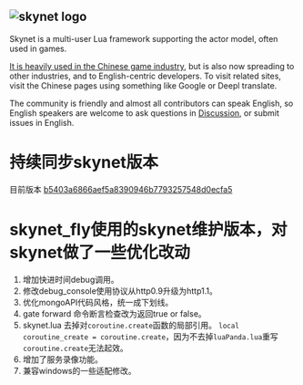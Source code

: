 ## ![skynet logo](https://github.com/cloudwu/skynet/wiki/image/skynet_metro.jpg)

Skynet is a multi-user Lua framework supporting the actor model, often used in games.

[It is heavily used in the Chinese game industry](https://github.com/cloudwu/skynet/wiki/Uses), but is also now spreading to other industries, and to English-centric developers. To visit related sites, visit the Chinese pages using something like Google or Deepl translate.

The community is friendly and almost all contributors can speak English, so English speakers are welcome to ask questions in [Discussion](https://github.com/cloudwu/skynet/discussions), or submit issues in English.

# 持续同步skynet版本
目前版本 [b5403a6866aef5a8390946b7793257548d0ecfa5](https://github.com/huahua132/skynet/commit/b5403a6866aef5a8390946b7793257548d0ecfa5)

# skynet_fly使用的skynet维护版本，对skynet做了一些优化改动

1. 增加快进时间debug调用。
2. 修改debug_console使用协议从http0.9升级为http1.1。
3. 优化mongoAPI代码风格，统一成下划线。
4. gate forward 命令断言检查改为返回true or false。
5. skynet.lua 去掉对`coroutine.create`函数的局部引用。 `local coroutine_create = coroutine.create`，因为不去掉`luaPanda.lua`重写`coroutine.create`无法起效。
6. 增加了服务录像功能。
7. 兼容windows的一些适配修改。